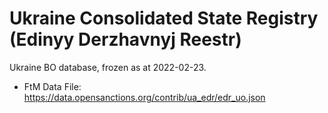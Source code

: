 # Ukraine Consolidated State Registry (Edinyy Derzhavnyj Reestr)

Ukraine BO database, frozen as at 2022-02-23. 

* FtM Data File: https://data.opensanctions.org/contrib/ua_edr/edr_uo.json

